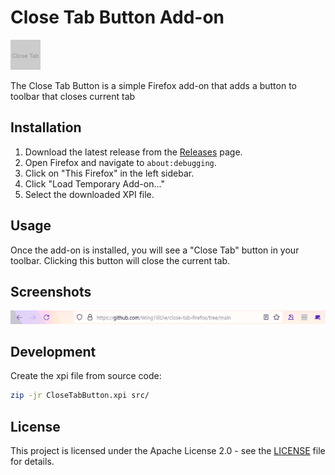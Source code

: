 # Close Tab Button Add-on

![Close Tab Icon](src/icon.png)

The Close Tab Button is a simple Firefox add-on that adds a button to toolbar that closes current tab

## Installation

1. Download the latest release from the [Releases](https://github.com/WingTillDie/close-tab-firefox/releases) page.
2. Open Firefox and navigate to `about:debugging`.
3. Click on "This Firefox" in the left sidebar.
4. Click "Load Temporary Add-on..."
5. Select the downloaded XPI file.

## Usage

Once the add-on is installed, you will see a "Close Tab" button in your toolbar. Clicking this button will close the current tab.

## Screenshots
![Screenshot](img/screenshot.png)

## Development
Create the xpi file from source code:  
```bash
zip -jr CloseTabButton.xpi src/
```

## License

This project is licensed under the Apache License 2.0 - see the [LICENSE](LICENSE) file for details.
